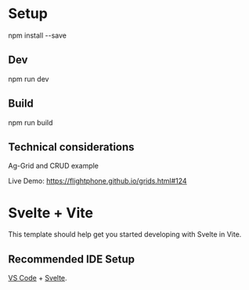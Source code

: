# Setup

npm install --save

## Dev

npm run dev

## Build

npm run build

## Technical considerations

Ag-Grid and CRUD example


Live Demo: https://flightphone.github.io/grids.html#124


# Svelte + Vite

This template should help get you started developing with Svelte in Vite.

## Recommended IDE Setup

[VS Code](https://code.visualstudio.com/) + [Svelte](https://marketplace.visualstudio.com/items?itemName=svelte.svelte-vscode).

